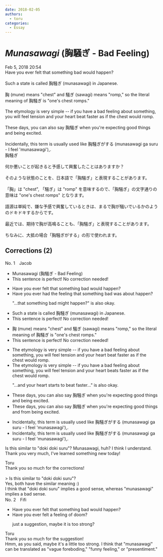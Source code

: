 ```yaml
---
date: 2018-02-05
authors:
  - toru
categories:
  - Essay
---
```


<h1 id="subject_show"><strong><em>Munasawagi</strong></em> (胸騒ぎ - Bad Feeling)</h1>
<div class="date">Feb 5, 2018 20:54</div>
<div id="post"><div id="body_show_ori">
Have you ever felt that something bad would happen?<br/><br/>Such a state is called 胸騒ぎ (munasawagi) in Japanese.<br/><br/>胸 (mune) means "chest" and 騒ぎ (sawagi) means "romp," so the literal meaning of 胸騒ぎ is "one's chest romps."<br/><br/>The etymology is very simple -- if you have a bad feeling about something, you will feel tension and your heart beat faster as if the chest would romp.<br/><br/>These days, you can also say 胸騒ぎ when you're expecting good things and being excited.<br/><br/>Incidentally, this term is usually used like 胸騒ぎがする (munasawagi ga suru - I feel 'munasawagi'),.
</div></div>

<!-- more -->

<div id="post_ja"><div id="body_show_mo">
胸騒ぎ<br/><br/>何か悪いことが起きると予感して興奮したことはありますか？<br/><br/>そのような状態のことを、日本語で「胸騒ぎ」と表現することがあります。<br/><br/>「胸」は "chest", 「騒ぎ」は "romp" を意味するので、「胸騒ぎ」の文字通りの意味は "one's chest romps" となります。<br/><br/>語源は単純で、嫌な予感で興奮しているときは、まるで胸が騒いでいるかのようのドキドキするからです。<br/><br/>最近では、期待で胸が高鳴ることも、「胸騒ぎ」と表現することがあります。<br/><br/>ちなみに、大抵の場合「胸騒ぎがする」の形で使われます。
</div></div>

## Corrections (2)
<div id="block"><div class="first_name"> No. 1　<span class="just_name">Jacob</span></div><div id="block2">
<ul class="correction_field">
<li class="incorrect">Munasawagi (胸騒ぎ - Bad Feeling)</li>
<li class="corrected perfect">This sentence is perfect! No correction needed!</li>
</ul>
<ul class="correction_field">
<li class="incorrect">Have you ever felt that something bad would happen?</li>
<li class="corrected correct">
Have you ever <span class="f_blue">had the feeling</span> that something bad <span class="f_blue">was about</span> happen?
<p class="correction_comment">"...that something bad might happen?" is also okay.</p>
</li>
</ul>
<ul class="correction_field">
<li class="incorrect">Such a state is called 胸騒ぎ (munasawagi) in Japanese.</li>
<li class="corrected perfect">This sentence is perfect! No correction needed!</li>
</ul>
<ul class="correction_field">
<li class="incorrect">胸 (mune) means "chest" and 騒ぎ (sawagi) means "romp," so the literal meaning of 胸騒ぎ is "one's chest romps."</li>
<li class="corrected perfect">This sentence is perfect! No correction needed!</li>
</ul>
<ul class="correction_field">
<li class="incorrect">The etymology is very simple -- if you have a bad feeling about something, you will feel tension and your heart beat faster as if the chest would romp.</li>
<li class="corrected correct">
The etymology is very simple -- if you have a bad feeling about something, you will feel tension and your heart beat<span class="f_blue">s </span>faster as if the chest would romp.
<p class="correction_comment">"...and your heart starts to beat faster..." is also okay.</p>
</li>
</ul>
<ul class="correction_field">
<li class="incorrect">These days, you can also say 胸騒ぎ when you're expecting good things and being excited.</li>
<li class="corrected correct">
These days, you can also say 胸騒ぎ when you're expecting good things and <span class="f_gray">from being</span> excited.
</li>
</ul>
<ul class="correction_field">
<li class="incorrect">Incidentally, this term is usually used like 胸騒ぎがする (munasawagi ga suru - I feel 'munasawagi'),.</li>
<li class="corrected correct">
Incidentally, this term is usually used like 胸騒ぎがする (munasawagi ga suru - I feel 'munasawagi')<span class="f_red"><span class="sline">,</span></span><span class="f_bold">.</span>
</li>
</ul>
<p class="comment_small">
 Is this similar to "doki doki suru"? Munasawagi, huh? I think I understand. Thank you very much, I've learned something new today!
</p>

</div><div class="name"><span class="just_name">Toru</span><br>
Thank you so much for the corrections!<br/><br/>&gt; Is this similar to "doki doki suru"? <br/>Yes, both have the similar meaning :)<br/>I think that "doki doki suru" implies a good sense, whereas "munasawagi" implies a bad sense.
</div>
</div>
<div id="block"><div class="first_name"> No. 2　<span class="just_name">Fifi</span></div><div id="block2">
<ul class="correction_field">
<li class="incorrect">Have you ever felt that something bad would happen?</li>
<li class="corrected correct">
Have you ever felt <span class="f_blue">a feeling of doom</span>?
<p class="correction_comment">just a suggestion, maybe it is too strong?</p>
</li>
</ul>
</div><div class="name"><span class="just_name">Toru</span><br>
Thank you so much for the suggestion!<br/>Hmm, as you said, maybe it's a little too strong. I think that "munasawagi" can be translated as "vague foreboding," "funny feeling," or "presentiment."
</div>
</div>
